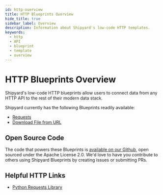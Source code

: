```yaml
---
id: http-overview
title: HTTP Blueprints Overview
hide_title: true
sidebar_label: Overview
description: Information about Shipyard's low-code HTTP templates.
keywords:
  - http
  - API
  - blueprint
  - template
  - overview
---
```


# HTTP Blueprints Overview

Shipyard's low-code HTTP blueprints allow users to connect data from any HTTP API to the rest of their modern data stack.

Shipyard currently has the following Blueprints readily available:
- [Requests](./http-requests.md)
- [Download File from URL](./http-download-file-from-url.md)

## Open Source Code
The code that powers these Blueprints is [available on our Github](https://github.com/shipyardapp/httprequest-blueprints), open sourced under the Apache License 2.0. We'd love to have you contribute to others using Shipyard Blueprints by creating issues or submitting PRs.

## Helpful HTTP Links
- [Python Requests Library](https://docs.python-requests.org/en/latest/)  
